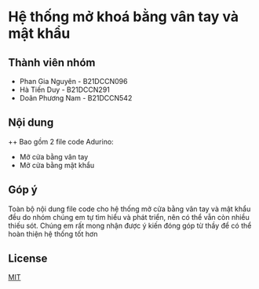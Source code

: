 # Hệ thống mở khoá bằng vân tay và mật khẩu

## Thành viên nhóm
- Phan Gia Nguyên - B21DCCN096
- Hà Tiến Duy - B21DCCN291
- Doãn Phương Nam - B21DCCN542

## Nội dung

++ Bao gồm 2 file code Adurino:
- Mở cửa bằng vân tay
- Mở cửa bằng mật khẩu

## Góp ý
Toàn bộ nội dung file code cho hệ thống mở cửa bằng vân tay và mật khẩu đều do nhóm chúng em tự tìm hiểu và phát triển, nên có thể vẫn còn nhiều thiếu sót. Chúng em rất mong nhận được ý kiến đóng góp từ thầy để có thể hoàn thiện hệ thống tốt hơn

## License

[MIT](https://choosealicense.com/licenses/mit/)